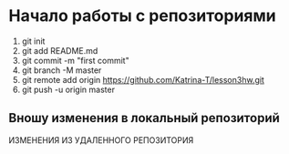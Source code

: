 # Начало работы с репозиториями
1. git init
2. git add README.md
3. git commit -m "first commit"
4. git branch -M master
5. git remote add origin https://github.com/Katrina-T/lesson3hw.git
6. git push -u origin master

## Вношу изменения в локальный репозиторий
ИЗМЕНЕНИЯ ИЗ УДАЛЕННОГО РЕПОЗИТОРИЯ
